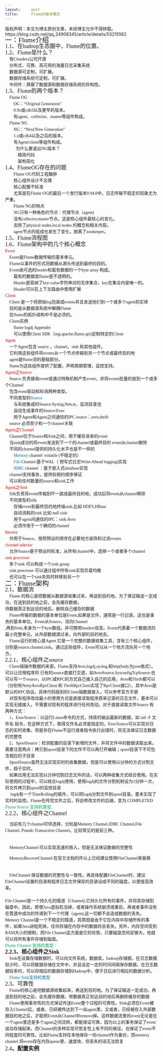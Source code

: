 ```yaml
---
layout:     post
title:      Flume的基本概念
---
```

<div id="article_content" class="article_content clearfix csdn-tracking-statistics" data-pid="blog" data-mod="popu_307" data-dsm="post">
								<div class="article-copyright">
					版权声明：本文为博主原创文章，未经博主允许不得转载。					https://blog.csdn.net/qq_24908345/article/details/53215562				</div>
								            <link rel="stylesheet" href="https://csdnimg.cn/release/phoenix/template/css/ck_htmledit_views-f76675cdea.css">
						<div class="htmledit_views" id="content_views">
                
<div style="font-family:'微软雅黑';font-size:14px;line-height:21px;"><span style="background-color:inherit;"><span style="font-size:18px;background-color:inherit;"><span style="font-size:22px;background-color:inherit;">一：Flume介绍</span></span></span></div>
<div style="font-family:'微软雅黑';font-size:14px;line-height:21px;"><span style="background-color:inherit;"><span style="font-size:18px;background-color:inherit;">1.1、在hadoop生态圈中，Flume的位置。</span></span></div>
<div style="font-family:'微软雅黑';font-size:14px;line-height:21px;"><img src="https://img-blog.csdn.net/20161118135502729?watermark/2/text/aHR0cDovL2Jsb2cuY3Nkbi5uZXQv/font/5a6L5L2T/fontsize/400/fill/I0JBQkFCMA==/dissolve/70/gravity/Center" alt=""></div>
<div style="font-family:'微软雅黑';font-size:14px;line-height:21px;"></div>
<div style="font-family:'微软雅黑';font-size:14px;line-height:21px;"><span style="font-size:18px;background-color:inherit;"><span style="background-color:inherit;">1.2、Flume是什么？</span></span></div>
<div style="font-family:'微软雅黑';font-size:14px;line-height:21px;">    有Cloudera公司开源</div>
<div style="font-family:'微软雅黑';font-size:14px;line-height:21px;">    分布式、可靠、高可用的海量日志采集系统</div>
<div style="font-family:'微软雅黑';font-size:14px;line-height:21px;">    数据源可定制，可扩展。</div>
<div style="font-family:'微软雅黑';font-size:14px;line-height:21px;">    数据存储系统可定制，可扩展。</div>
<div style="font-family:'微软雅黑';font-size:14px;line-height:21px;">    中间件：屏蔽了数据源和数据存储系统的异构性。</div>
<div style="font-family:'微软雅黑';font-size:14px;line-height:21px;"><span style="background-color:inherit;"><span style="font-size:18px;background-color:inherit;">1.3、Flume的两个版本？</span></span></div>
<div style="font-family:'微软雅黑';font-size:14px;line-height:21px;">    Flume OG</div>
<div style="font-family:'微软雅黑';font-size:14px;line-height:21px;">        OG：“Original Generation"</div>
<div style="font-family:'微软雅黑';font-size:14px;line-height:21px;">        0.9x或cdh3以及更早的版本。</div>
<div style="font-family:'微软雅黑';font-size:14px;line-height:21px;">        有agent、collector、master等组件构成。</div>
<div style="font-family:'微软雅黑';font-size:14px;line-height:21px;">    Flume NG</div>
<div style="font-family:'微软雅黑';font-size:14px;line-height:21px;">        NG：“Next/New Generation"    </div>
<div style="font-family:'微软雅黑';font-size:14px;line-height:21px;">        1.x或cdh4以及之后的版本。</div>
<div style="font-family:'微软雅黑';font-size:14px;line-height:21px;">        有Agent/client等组件构成。</div>
<div style="font-family:'微软雅黑';font-size:14px;line-height:21px;">          为什么要退出NG版本？</div>
<div style="font-family:'微软雅黑';font-size:14px;line-height:21px;">            精简代码</div>
<div style="font-family:'微软雅黑';font-size:14px;line-height:21px;">            架构简化</div>
<div style="font-family:'微软雅黑';font-size:14px;line-height:21px;"><span style="font-size:18px;background-color:inherit;"><span style="background-color:inherit;">1.4、FlumeOG存在的问题</span></span></div>
<div style="font-family:'微软雅黑';font-size:14px;line-height:21px;">        Flume OG代码工程臃肿</div>
<div style="font-family:'微软雅黑';font-size:14px;line-height:21px;">        核心组件设计不合理</div>
<div style="font-family:'微软雅黑';font-size:14px;line-height:21px;">        核心配置不标准</div>
<div style="font-family:'微软雅黑';font-size:14px;line-height:21px;">        尤其是在Flume OG的最后一个发行版本0.94.0中，日志传输不稳定的现象尤为严重。</div>
<div style="font-family:'微软雅黑';font-size:14px;line-height:21px;">        Flume NG的特点</div>
<div style="font-family:'微软雅黑';font-size:14px;line-height:21px;">        NG只有一种角色的节点：代理节点（agent)</div>
<div style="font-family:'微软雅黑';font-size:14px;line-height:21px;">        没有collector,master节点。这是核心组件最核心的变化。</div>
<div style="font-family:'微软雅黑';font-size:14px;line-height:21px;">        去除了physical nodes,local nodes 的概念和相关内容。</div>
<div style="font-family:'微软雅黑';font-size:14px;line-height:21px;">        agent节点的组成也发生了变化，脱离了zookeeper。</div>
<div style="font-family:'微软雅黑';font-size:14px;line-height:21px;"><span style="font-size:18px;background-color:inherit;"><span style="background-color:inherit;">1.5、Flume流程图</span></span></div>
<div style="font-family:'微软雅黑';font-size:14px;line-height:21px;"><span style="font-size:18px;background-color:inherit;"><span style="background-color:inherit;"><img src="https://img-blog.csdn.net/20161118135550973?watermark/2/text/aHR0cDovL2Jsb2cuY3Nkbi5uZXQv/font/5a6L5L2T/fontsize/400/fill/I0JBQkFCMA==/dissolve/70/gravity/Center" alt=""><br></span></span></div>
<div style="font-family:'微软雅黑';font-size:14px;line-height:21px;"><span style="font-size:18px;background-color:inherit;"><span style="background-color:inherit;"><img src="https://img-blog.csdn.net/20161118135618770?watermark/2/text/aHR0cDovL2Jsb2cuY3Nkbi5uZXQv/font/5a6L5L2T/fontsize/400/fill/I0JBQkFCMA==/dissolve/70/gravity/Center" alt=""><br></span></span></div>
<div style="font-family:'微软雅黑';font-size:14px;line-height:21px;"></div>
<div style="font-family:'微软雅黑';font-size:14px;line-height:21px;"></div>
<div style="font-family:'微软雅黑';font-size:14px;line-height:21px;"><span style="font-size:18px;background-color:inherit;"><span style="background-color:inherit;">1.6、Flume架构中的几个核心概念</span></span></div>
<div style="font-family:'微软雅黑';font-size:14px;line-height:21px;"><span style="color:#ff0000;background-color:inherit;"><span style="background-color:inherit;">Event</span></span></div>
<div style="font-family:'微软雅黑';font-size:14px;line-height:21px;">    Event是Flume数据传输的基本单元。</div>
<div style="font-family:'微软雅黑';font-size:14px;line-height:21px;">    Flume以事件的形式将数据从源头传送到最终的目的。</div>
<div style="font-family:'微软雅黑';font-size:14px;line-height:21px;">    Event由可选的header和载有数据的一个byte array 构成。</div>
<div style="font-family:'微软雅黑';font-size:14px;line-height:21px;">        载有的数据度flume是不透明的。</div>
<div style="font-family:'微软雅黑';font-size:14px;line-height:21px;">        Header是容纳了key-value字符串对的无序集合，key在集合内是唯一的。</div>
<div style="font-family:'微软雅黑';font-size:14px;line-height:21px;">        Header可以在上下文路由中使用扩展</div>
<div style="font-family:'微软雅黑';font-size:14px;line-height:21px;"><span style="background-color:inherit;"><span style="color:#ff0000;background-color:inherit;">Client</span></span></div>
<div style="font-family:'微软雅黑';font-size:14px;line-height:21px;">    Client 是一个将原始log包装成events并且发送他们到一个或多个agent的实体</div>
<div style="font-family:'微软雅黑';font-size:14px;line-height:21px;">    目的是从数据源系统中解耦Flume</div>
<div style="font-family:'微软雅黑';font-size:14px;line-height:21px;">    在flume的拓扑结构中不是必须的。</div>
<div style="font-family:'微软雅黑';font-size:14px;line-height:21px;">    Client实例</div>
<div style="font-family:'微软雅黑';font-size:14px;line-height:21px;">        flume log4j Appender</div>
<div style="font-family:'微软雅黑';font-size:14px;line-height:21px;">        可以使用Client SDK（org.apache.flume.api)定制特定的Client</div>
<div style="font-family:'微软雅黑';font-size:14px;line-height:21px;"><span style="background-color:inherit;"><span style="color:#ff0000;background-color:inherit;">Agent</span></span></div>
<div style="font-family:'微软雅黑';font-size:14px;line-height:21px;">    一个Agent包含 source ，channel，sink 和其他组件。</div>
<div style="font-family:'微软雅黑';font-size:14px;line-height:21px;">    它利用这些组件将events从一个节点传输到另一个节点或最终目的地</div>
<div style="font-family:'微软雅黑';font-size:14px;line-height:21px;">    agent是flume流的基础部分。</div>
<div style="font-family:'微软雅黑';font-size:14px;line-height:21px;">    flume为这些组件提供了配置，声明周期管理，监控支持。</div>
<div style="font-family:'微软雅黑';font-size:14px;line-height:21px;"><span style="background-color:inherit;"><span style="color:#ff0000;background-color:inherit;">Agent之Source</span></span></div>
<div style="font-family:'微软雅黑';font-size:14px;line-height:21px;">    Source 负责接收event或通过特殊机制产生event，并将events批量的放到一个或多个Channel</div>
<div style="font-family:'微软雅黑';font-size:14px;line-height:21px;">    包含event驱动和轮询两种类型。</div>
<div style="font-family:'微软雅黑';font-size:14px;line-height:21px;">    不同类型的<span style="color:#0070c0;background-color:inherit;">Source</span></div>
<div style="font-family:'微软雅黑';font-size:14px;line-height:21px;">        与系统集成的Source:Syslog,Netcat，监测目录池</div>
<div style="font-family:'微软雅黑';font-size:14px;line-height:21px;">        自动生成事件的Source:Exec</div>
<div style="font-family:'微软雅黑';font-size:14px;line-height:21px;">        用于Agent和Agent之间通信的IPC source：avro,thrift</div>
<div style="font-family:'微软雅黑';font-size:14px;line-height:21px;">    source 必须至少和一个channel关联</div>
<div style="font-family:'微软雅黑';font-size:14px;line-height:21px;"><span style="color:#ff0000;background-color:inherit;"><span style="background-color:inherit;">Agent之Channel</span></span></div>
<div style="font-family:'微软雅黑';font-size:14px;line-height:21px;">    Channel位于Source和Sink之间，用于缓存进来的event</div>
<div style="font-family:'微软雅黑';font-size:14px;line-height:21px;">    当sink成功的将event发送到下一个的channel或最终目的 event从channel删除</div>
<div style="font-family:'微软雅黑';font-size:14px;line-height:21px;">    不同的channel提供的持久化水平也是不一样的</div>
<div style="font-family:'微软雅黑';font-size:14px;line-height:21px;">        <span style="color:#0070c0;background-color:inherit;">Memory </span>channel :volatile (不稳定的）</div>
<div style="font-family:'微软雅黑';font-size:14px;line-height:21px;">        <span style="color:#0070c0;background-color:inherit;">File</span> Channel:基于WAL（ 预写式日志Write-Ahead logging)实现</div>
<div style="font-family:'微软雅黑';font-size:14px;line-height:21px;">        <span style="color:#0070c0;background-color:inherit;">JDBC </span>channel ：基于嵌入式database实现</div>
<div style="font-family:'微软雅黑';font-size:14px;line-height:21px;">    channel支持事务，提供较弱的顺序保证    </div>
<div style="font-family:'微软雅黑';font-size:14px;line-height:21px;">    可以和任何数量的source和sink工作</div>
<div style="font-family:'微软雅黑';font-size:14px;line-height:21px;"><span style="color:#ff0000;background-color:inherit;"><span style="background-color:inherit;">Agent之Sink</span></span></div>
<div style="font-family:'微软雅黑';font-size:14px;line-height:21px;">    Silk负责将event传输到吓一跳或最终目的地，成功后将event从channel移除</div>
<div style="font-family:'微软雅黑';font-size:14px;line-height:21px;">    不同类型的silk</div>
<div style="font-family:'微软雅黑';font-size:14px;line-height:21px;">        存储event到最终目的地终端sink,比如 HDFS,HBase</div>
<div style="font-family:'微软雅黑';font-size:14px;line-height:21px;">        自动消耗的sink 比如 null sink</div>
<div style="font-family:'微软雅黑';font-size:14px;line-height:21px;">        用于agent间通信的IPC：sink:Avro</div>
<div style="font-family:'微软雅黑';font-size:14px;line-height:21px;">        必须作用于一个确切的channel</div>
<div style="font-family:'微软雅黑';font-size:14px;line-height:21px;"><span style="color:#ff0000;background-color:inherit;"><span style="background-color:inherit;">Iterator</span></span></div>
<div style="font-family:'微软雅黑';font-size:14px;line-height:21px;">    作用于Source，按照预设的顺序在必要地方装饰和过滤events</div>
<div style="font-family:'微软雅黑';font-size:14px;line-height:21px;"><span style="color:#ff0000;background-color:inherit;"><span style="background-color:inherit;">channel selector</span></span></div>
<div style="font-family:'微软雅黑';font-size:14px;line-height:21px;">    允许Source基于预设的标准，从所有channel中，选择一个或者多个channel</div>
<div style="font-family:'微软雅黑';font-size:14px;line-height:21px;"><span style="color:#ff0000;background-color:inherit;"><span style="background-color:inherit;">sink processor</span></span></div>
<div style="font-family:'微软雅黑';font-size:14px;line-height:21px;">    多个sink 可以构成一个sink group </div>
<div style="font-family:'微软雅黑';font-size:14px;line-height:21px;">    sink processor 可以通过组中所有sink实现负载均衡</div>
<div style="font-family:'微软雅黑';font-size:14px;line-height:21px;">    也可以在一个sink失败时转移到另一个</div>
<div style="font-family:'微软雅黑';font-size:14px;line-height:21px;"><img src="https://img-blog.csdn.net/20161118135642880?watermark/2/text/aHR0cDovL2Jsb2cuY3Nkbi5uZXQv/font/5a6L5L2T/fontsize/400/fill/I0JBQkFCMA==/dissolve/70/gravity/Center" alt=""><br></div>
<div style="font-family:'微软雅黑';font-size:14px;line-height:21px;"></div>
<div style="font-family:'微软雅黑';font-size:14px;line-height:21px;"><span style="font-size:22px;background-color:inherit;"><span style="background-color:inherit;">二：Flume架构</span></span></div>
<div style="font-family:'微软雅黑';font-size:14px;line-height:21px;"><span style="font-size:18px;background-color:inherit;"><span style="background-color:inherit;">2.1、数据流</span></span></div>
<div style="font-family:'微软雅黑';font-size:14px;line-height:21px;">    Flume 的核心是把数据从数据源收集过来，再送到目的地。为了保证输送一定成功，在送到目的地之前，会先缓存数据，</div>
<div style="font-family:'微软雅黑';font-size:14px;line-height:21px;">待数据真正到达目的地后，删除自己缓存的数据</div>
<div style="font-family:'微软雅黑';font-size:14px;line-height:21px;">    Flume传输的数据的基本单位是Event,如果是文件，通常是一行记录，这也是事务的基本单位。Event从Source，流向Channel</div>
<div style="font-family:'微软雅黑';font-size:14px;line-height:21px;">,再到Sink,本身为一个byte数组，并可携带headers信息。Event代表着一个数据流的最小完整单元，从外部数据源过来，向外部的目的地去。</div>
<div style="font-family:'微软雅黑';font-size:14px;line-height:21px;">    Flume运行的核心是Agent.它是一个完整的数据收集工具，含有三个核心组件，分别是source,channel,sink。通过这些组件，Event可以从一个地方流向另一个地方。</div>
<div style="font-family:'微软雅黑';font-size:14px;line-height:21px;"><span style="background-color:inherit;"><span style="font-size:18px;background-color:inherit;">2.2.1、核心组件之source</span></span></div>
<div style="font-family:'微软雅黑';font-size:14px;line-height:21px;">    Client端操作数据的来源，Flume支持Avro,log4j,syslog,和http(body为json格式）。可以让应用程序同 已有的source直接打交道，如AvroSource,SysconfigTcpSource.也可以写一个source，以IPC或RPC的方式自己接入自己的应用，Avro和Thrift都可以（分别有NettyAvroRpcClient 和 ThriftRpcClient实现了RpcClient接口），其中Avro是默认的RPC协议。具体代码级别的Client端数据接入，可以参考官方手册</div>
<div style="font-family:'微软雅黑';font-size:14px;line-height:21px;">    对现有程序改动最小的使用方式是直接读取程序原来记录的日志文件，基本可以实现无缝接入，不需要对现有的程序进行任何改动。对于直接读取文件Source 有两种方式：</div>
<div style="font-family:'微软雅黑';font-size:14px;line-height:21px;">    1，ExecSource：以运行Linux命令的方式，持续的输出最新的数据，如 tail -F 文件名 指令，在这种方式下，取得文件名必须是指定的。ExecSource可以实现对日志的实时收集，但是存在Flume不运行或者指令执行出错时，将无法保证日志数据的完整性</div>
<div style="font-family:'微软雅黑';font-size:14px;line-height:21px;">    2，SpoolSource：检测配置的目录下新增的文件，并将文件中的数据读取出来。需要注意两点：拷贝到spool目录下的文件不可以再打开编辑；spool目录下不可包含相应的子目录</div>
<div style="font-family:'微软雅黑';font-size:14px;line-height:21px;">    SpoolSource虽然无法实现实时的收集数据，但是可以使用以分钟的方式分割文件，趋于实时。</div>
<div style="font-family:'微软雅黑';font-size:14px;line-height:21px;">    如果应用无法实现以分钟切割日志文件的话，可以两种收集方式结合使用。在实际使用的过程中，可以结合log4j使用，使用log4j的文件分割机制设为1分钟一次，将文件拷贝到spool的监控目录</div>
<div style="font-family:'微软雅黑';font-size:14px;line-height:21px;">     log4j有一个TimeRolling的插件，可以把log4j分割文件到spool目录。基本实现了实时的监控。Flume在传完文件之后，将会修改文件的后缀，变为.COMPLETED</div>
<div style="font-family:'微软雅黑';font-size:14px;line-height:21px;"><span style="color:#00b050;background-color:inherit;"><span style="background-color:inherit;">Flume Source 支持的类型</span></span></div>
<div style="font-family:'微软雅黑';font-size:14px;line-height:21px;"><span style="color:#00b050;background-color:inherit;"><span style="background-color:inherit;"><img src="https://img-blog.csdn.net/20161118135702364?watermark/2/text/aHR0cDovL2Jsb2cuY3Nkbi5uZXQv/font/5a6L5L2T/fontsize/400/fill/I0JBQkFCMA==/dissolve/70/gravity/Center" alt=""><br></span></span></div>
<div style="font-family:'微软雅黑';font-size:14px;line-height:21px;"></div>
<div style="font-family:'微软雅黑';font-size:14px;line-height:21px;"><span style="background-color:inherit;"><span style="font-size:18px;background-color:inherit;">2.2.2、核心组件之Channel</span></span></div>
<blockquote style="font-family:'微软雅黑';font-size:14px;line-height:21px;border:none;">
</blockquote>
<span style="font-family:'微软雅黑';font-size:14px;line-height:1.5;">   </span><span style="font-family:'微软雅黑';font-size:14px;line-height:1.5;"><span style="line-height:1.5;background-color:inherit;"> 当前有几个channel可供选择，分别是Memory Channel,JDBC Channel,File Channel,
 Psuedo Transaction Channel。比较常见的是前三种。</span></span>
<div style="font-family:'微软雅黑';font-size:14px;line-height:21px;"><br style="background-color:inherit;"></div>
<blockquote style="font-family:'微软雅黑';font-size:14px;line-height:21px;border:none;">
</blockquote>
<span style="font-family:'微软雅黑';font-size:14px;line-height:1.5;">    MemoryChannel:可以实现高速的吞入，但是无法保证数据的完整性</span>
<blockquote style="font-family:'微软雅黑';font-size:14px;line-height:21px;border:none;">
</blockquote>
<span style="font-family:'微软雅黑';font-size:14px;line-height:1.5;">    MemoryRecoverChannel:在官方文档的件以上已经建议使用FileChannel来替换</span>
<div style="font-family:'微软雅黑';font-size:14px;line-height:21px;"><br style="background-color:inherit;"></div>
<blockquote style="font-family:'微软雅黑';font-size:14px;line-height:21px;border:none;">
</blockquote>
<span style="font-family:'微软雅黑';font-size:14px;line-height:1.5;">    FileChannel:保证数据的完整性与一致性。再具体配置FileChannel时，建议FileChannel设置的目录和程序日志文件保存的目录设成不同的磁盘，以便提高效率。</span>
<div style="font-family:'微软雅黑';font-size:14px;line-height:21px;"><br style="background-color:inherit;"></div>
<div style="font-family:'微软雅黑';font-size:14px;line-height:21px;"><span style="line-height:1.5;background-color:inherit;">File Channel是一个持久化的隧道（Channel),它持久化所有的事件，并将其存储到磁盘中。因此，即使Java虚拟机当掉，或者操作系统崩溃或重启，再或者事件没有在管道中成功的传递到下一个代理（agent),这一切都不会造成数据的丢失。Memory Channel是一个不稳定的隧道，其原因是由于它在内存中存储所有的事件，如果Java进程死掉，任何存储在内存中的数据将会丢失。另外，内存空间受到RAM大小的限制，而File
 Channel这方面是它的优势，只要磁盘空间足够大，他就可以将所有事件存储到磁盘。</span></div>
<div style="font-family:'微软雅黑';font-size:14px;line-height:21px;"><span style="color:#00b050;background-color:inherit;">Flume Channel 支持的类型：</span></div>
<div style="font-family:'微软雅黑';font-size:14px;line-height:21px;"><span style="color:#00b050;background-color:inherit;"><img src="https://img-blog.csdn.net/20161118135717270?watermark/2/text/aHR0cDovL2Jsb2cuY3Nkbi5uZXQv/font/5a6L5L2T/fontsize/400/fill/I0JBQkFCMA==/dissolve/70/gravity/Center" alt=""><br></span></div>
<div style="font-family:'微软雅黑';font-size:14px;line-height:21px;"></div>
<div style="font-family:'微软雅黑';font-size:14px;line-height:21px;"><strong><span style="font-size:18px;background-color:inherit;">2.2.3、核心组件之Sink</span></strong></div>
<div style="font-family:'微软雅黑';font-size:14px;line-height:21px;">    Sink在设置存储数据时，可以向文件系统，数据库，hadoop存储据，在日志数据较少时，可以将数据存储在文件中，并且设定一定的时间间隔保存数据。在日志数据较多时，可以将相应的数据存储到Hadoop中，便于日后进行相应的数据分析。</div>
<div style="font-family:'微软雅黑';font-size:14px;line-height:21px;">    <span style="color:#0070c0;background-color:inherit;">Flume Sink支持的类型</span></div>
<div style="font-family:'微软雅黑';font-size:14px;line-height:21px;"><span style="color:#0070c0;background-color:inherit;"><img src="https://img-blog.csdn.net/20161118135731421?watermark/2/text/aHR0cDovL2Jsb2cuY3Nkbi5uZXQv/font/5a6L5L2T/fontsize/400/fill/I0JBQkFCMA==/dissolve/70/gravity/Center" alt=""><br></span></div>
<div style="font-family:'微软雅黑';font-size:14px;line-height:21px;"></div>
<div style="font-family:'微软雅黑';font-size:14px;line-height:21px;"><span style="font-size:18px;background-color:inherit;"><span style="background-color:inherit;">2.3、可靠性</span></span></div>
<div style="font-family:'微软雅黑';font-size:14px;line-height:21px;">    Flume的核心是吧数据源收集起来，再送到目的地。为了保证输送一定成功，再送到目的地之前，会先缓存数据，带数据真正到达目的地后再删除缓存的数据</div>
<div style="font-family:'微软雅黑';font-size:14px;line-height:21px;">    Flume使用事务性的方式保证传送Event整个过程的可靠性。Sink必须在Event被存入Channel后，或者，已经被传达到下一站agent里，又或者，已经被存入外部数据目的地之后，才能把Event从Channel中remove掉。这样数据流里的event无论是在一个agent里还是多个agent之间流转，都能保证可靠，因为以上的事务保证了event成功存储起来。而Channel的多种实现可恢复性上有不同的保证。也保证了event不同程度的可靠性。比如Flume支持在本地保存一份channel作为备份，而memory
 channel 将event存在内存queue里，速度快，但丢失的话无法恢复</div>
<div style="font-family:'微软雅黑';font-size:14px;line-height:21px;"><span style="background-color:inherit;"><span style="font-size:18px;background-color:inherit;">2.4</span></span><span style="line-height:1.5;font-size:18px;background-color:inherit;"><strong>、配置实例</strong></span></div>
<div style="font-family:'微软雅黑';font-size:14px;line-height:21px;"><span style="line-height:1.5;font-size:18px;background-color:inherit;"><strong><img src="https://img-blog.csdn.net/20161118135747671?watermark/2/text/aHR0cDovL2Jsb2cuY3Nkbi5uZXQv/font/5a6L5L2T/fontsize/400/fill/I0JBQkFCMA==/dissolve/70/gravity/Center" alt=""><br></strong></span></div>
<div style="font-family:'微软雅黑';font-size:14px;line-height:21px;"></div>
<div><br></div>
            </div>
                </div>